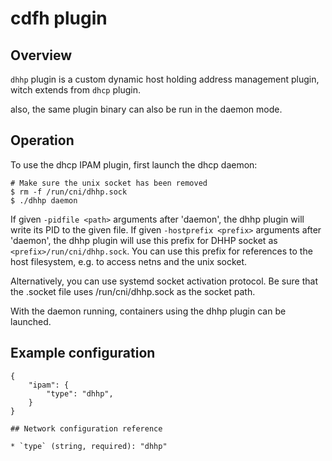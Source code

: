 # cdfh plugin

## Overview

`dhhp` plugin is a custom dynamic host holding address management plugin, witch extends from `dhcp` plugin.

also, the same plugin binary can also be run in the daemon mode.

## Operation

To use the dhcp IPAM plugin, first launch the dhcp daemon:

```
# Make sure the unix socket has been removed
$ rm -f /run/cni/dhhp.sock
$ ./dhhp daemon
```

If given `-pidfile <path>` arguments after 'daemon', the dhhp plugin will write its PID to the given file.
If given `-hostprefix <prefix>` arguments after 'daemon', the dhhp plugin will use this prefix for DHHP socket as `<prefix>/run/cni/dhhp.sock`. You can use this prefix for references to the host filesystem, e.g. to access netns and the unix socket.

Alternatively, you can use systemd socket activation protocol.
Be sure that the .socket file uses /run/cni/dhhp.sock as the socket path.

With the daemon running, containers using the dhhp plugin can be launched.

## Example configuration

```
{
	"ipam": {
		"type": "dhhp",
	}
}

## Network configuration reference

* `type` (string, required): "dhhp"
```

